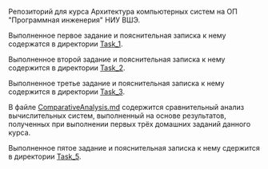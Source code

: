 Репозиторий для курса Архитектура компьютерных систем на ОП "Программная инженерия" НИУ ВШЭ.

Выполненное первое задание и пояснительная записка к нему содержатся в директории [Task_1](./Task_1).

Выполненное второй задание и пояснительная записка к нему содержится в директории [Task_2](./Task_2).

Выполненное третье задание и пояснительная записка к нему содержится в директории [Task_3](./Task_3).

В файле [ComparativeAnalysis.md](./ComparativeAnalysis.md) содержится сравнительный анализ вычислительных систем, выполненный на основе результатов, полученных при выполнении первых трёх домашних заданий данного курса.

Выполненное пятое задание и пояснительная записка к нему сдержится в директории [Task_5](./Task_5).
